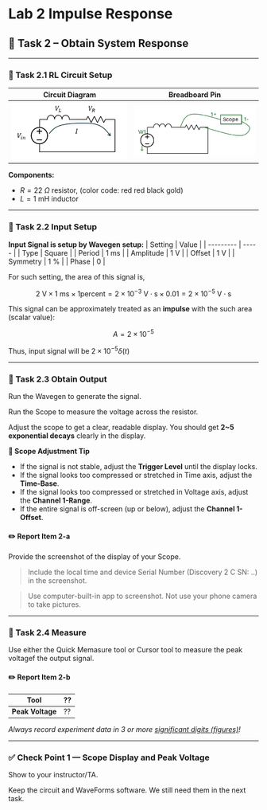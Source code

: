 # Lab 2 Impulse Response


## :dart: Task 2 – Obtain System Response
---

### 📌 Task 2.1 RL Circuit Setup

| **Circuit Diagram** | **Breadboard Pin** |
|---------------------|------------------------------|
| <img src="Pic/circuitdiagram.png" width="380"> | <img src="Pic/realcircuit.png" width="380"> |

**Components:**
- $R = 22~\Omega$ resistor, (color code: red red black gold)
- $L = 1~\mathrm{mH}$ inductor  

-------------
### 📌 Task 2.2 Input Setup
**Input Signal is setup by Wavegen setup:**
| Setting   | Value |
| --------- | ----- |
| Type |  Square     |
| Period  |    1 ms   |
| Amplitude |   1 V    |
| Offset    |   1 V    |
| Symmetry    |   1 %    |
| Phase    |   0    |

For such setting, the area of this signal is,

$$
2~\mathrm{V} \times 1~\mathrm{ms} \times 1\mathrm{percent} 
= 2 \times 10^{-3}~\mathrm{V \cdot s} \times 0.01
= 2 \times 10^{-5}~\mathrm{V \cdot s}
$$

This signal can be approximately treated as an **impulse** with the such area (scalar value):

$$
A = 2 \times 10^{-5}
$$

Thus, input signal will be $2 \times 10^{-5}\delta(t)$

-------------
### 📌 Task 2.3 Obtain Output
Run the Wavegen to generate the signal.

Run the Scope to measure the voltage across the resistor.

Adjust the scope to get a clear, readable display. You should get **2~5 exponential decays** clearly in the display.
  
**🔧 Scope Adjustment Tip**  
- If the signal is not stable, adjust the **Trigger Level** until the display locks.  
- If the signal looks too compressed or stretched in Time axis, adjust the **Time-Base**.  
- If the signal looks too compressed or stretched in Voltage axis, adjust the **Channel 1-Range**.  
- If the entire signal is off-screen (up or below), adjust the **Channel 1-Offset**.

#### :pencil2:  Report Item 2-a

Provide the screenshot of the display of your Scope. 

> Include the local time and device Serial Number (Discovery 2 C SN: ..) in the screenshot.

> Use computer-built-in app to screenshot. Not use your phone camera to take pictures.

-------------
### 📌 Task 2.4 Measure

Use either the Quick Memasure tool or Cursor tool to measure the peak voltagef the output signal.

#### :pencil2:  Report Item 2-b

| **Tool**        | ?? |
|-----------------|----|
| **Peak Voltage**| ?? |

*Always record experiment data in 3 or more [significant digits (figures)](https://en.wikipedia.org/wiki/Significant_figures)!*  

---------

### ✅ Check Point 1 — Scope Display and Peak Voltage


Show to your instructor/TA.

Keep the circuit and WaveForms software. We still need them in the next task.
